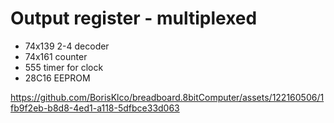 # Output register - multiplexed

- 74x139 2-4 decoder
- 74x161 counter
- 555 timer for clock
- 28C16 EEPROM

https://github.com/BorisKlco/breadboard.8bitComputer/assets/122160506/1fb9f2eb-b8d8-4ed1-a118-5dfbce33d063










